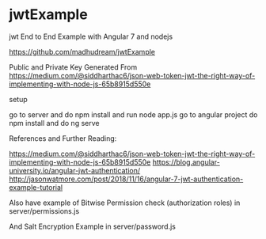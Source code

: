 # jwtExample
jwt End to End Example with Angular 7 and nodejs 

https://github.com/madhudream/jwtExample


Public and Private Key Generated From https://medium.com/@siddharthac6/json-web-token-jwt-the-right-way-of-implementing-with-node-js-65b8915d550e

setup

go to server and do npm install and run node app.js 
go to angular project do npm install and do ng serve 

References and Further Reading: 

https://medium.com/@siddharthac6/json-web-token-jwt-the-right-way-of-implementing-with-node-js-65b8915d550e
https://blog.angular-university.io/angular-jwt-authentication/
http://jasonwatmore.com/post/2018/11/16/angular-7-jwt-authentication-example-tutorial



Also have example of Bitwise Permission check (authorization roles) in server/permissions.js

And Salt Encryption Example in server/password.js